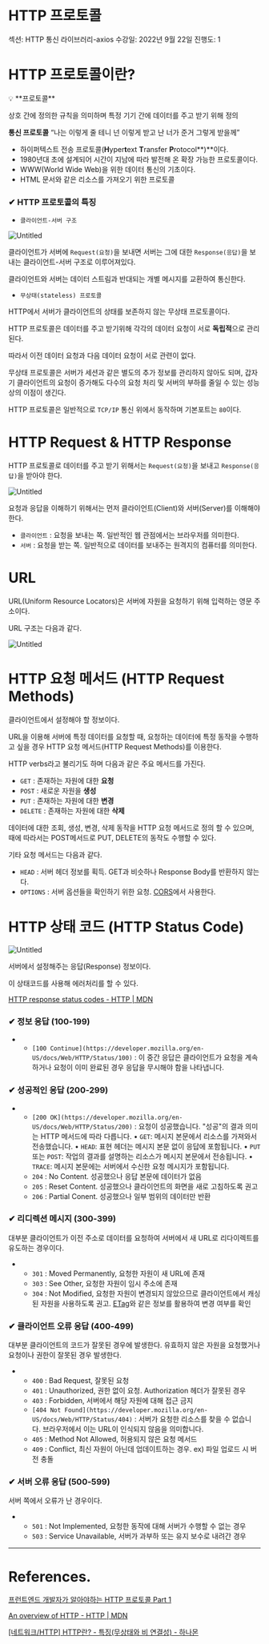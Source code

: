 # HTTP 프로토콜

섹션: HTTP 통신 라이브러리-axios
수강일: 2022년 9월 22일
진행도: 1

# HTTP 프로토콜이란?

<aside>
💡 **프로토콜**

상호 간에 정의한 규칙을 의미하며 특정 기기 간에 데이터를 주고 받기 위해 정의

**통신 프로토콜**
“나는 이렇게 줄 테니 넌 이렇게 받고 난 너가 준거 그렇게 받을께”

</aside>

- 하이퍼텍스트 전송 프로토콜(**H**yper**t**ext **T**ransfer **P**rotocol**)**이다.
- 1980년대 초에 설계되어 시간이 지남에 따라 발전해 온 확장 가능한 프로토콜이다.
- WWW(World Wide Web)을 위한 데이터 통신의 기초이다.
- HTML 문서와 같은 리소스를 가져오기 위한 프로토콜

### ✔ HTTP 프로토콜의 특징

- `클라이언트-서버 구조`

![Untitled](HTTP%20%E1%84%91%E1%85%B3%E1%84%85%E1%85%A9%E1%84%90%E1%85%A9%E1%84%8F%E1%85%A9%E1%86%AF%2042178ea65186457cb6c3df365a467d62/Untitled.png)

클라이언트가 서버에 `Request(요청)`을 보내면 서버는 그에 대한 `Response(응답)`을 보내는 클라이언트-서버 구조로 이루어져있다.

클라이언트와 서버는 데이터 스트림과 반대되는 개별 메시지를 교환하여 통신한다.

- `무상태(stateless) 프로토콜`

HTTP에서 서버가 클라이언트의 상태를 보존하지 않는 무상태 프로토콜이다.

HTTP 프로토콜은 데이터를 주고 받기위해 각각의 데이터 요청이 서로 **독립적**으로 관리된다.

따라서 이전 데이터 요청과 다음 데이터 요청이 서로 관련이 없다.

무상태 프로토콜은 서버가 세션과 같은 별도의 추가 정보를 관리하지 않아도 되며, 갑자기 클라이언트의 요청이 증가해도 다수의 요청 처리 및 서버의 부하를 줄일 수 있는 성능상의 이점이 생긴다.

HTTP 프로토콜은 일반적으로 `TCP/IP` 통신 위에서 동작하며 기본포트는 `80`이다.

# HTTP Request & HTTP Response

HTTP 프로토콜로 데이터를 주고 받기 위해서는 `Request(요청)`을 보내고 `Response(응답)`을 받아야 한다. 

![Untitled](HTTP%20%E1%84%91%E1%85%B3%E1%84%85%E1%85%A9%E1%84%90%E1%85%A9%E1%84%8F%E1%85%A9%E1%86%AF%2042178ea65186457cb6c3df365a467d62/Untitled%201.png)

요청과 응답을 이해하기 위해서는 먼저 클라이언트(Client)와 서버(Server)를 이해해야 한다.

- `클라이언트` : 요청을 보내는 쪽. 일반적인 웹 관점에서는 브라우저를 의미한다.
- `서버` : 요청을 받는 쪽. 일반적으로 데이터를 보내주는 원격지의 컴퓨터를 의미한다.

# URL

URL(Uniform Resource Locators)은 서버에 자원을 요청하기 위해 입력하는 영문 주소이다.

URL 구조는 다음과 같다.

![Untitled](HTTP%20%E1%84%91%E1%85%B3%E1%84%85%E1%85%A9%E1%84%90%E1%85%A9%E1%84%8F%E1%85%A9%E1%86%AF%2042178ea65186457cb6c3df365a467d62/Untitled%202.png)

# HTTP 요청 메서드 (HTTP Request Methods)

클라이언트에서 설정해야 할 정보이다.

URL을 이용해 서버에 특정 데이터를 요청할 때, 요청하는 데이터에 특정 동작을 수행하고 싶을 경우 HTTP 요청 메서드(HTTP Request Methods)를 이용한다.

HTTP verbs라고 불리기도 하며 다음과 같은 주요 메서드를 가진다.

- `GET`  : 존재하는 자원에 대한 **요청**
- `POST` : 새로운 자원을 **생성**
- `PUT` : 존재하는 자원에 대한 **변경**
- `DELETE` : 존재하는 자원에 대한 **삭제**

데이터에 대한 조회, 생성, 변경, 삭제 동작을 HTTP 요청 메서드로 정의 할 수 있으며, 때에 따라서는 POST메서드로 PUT, DELETE의 동작도 수행할 수 있다.

기타 요청 메서드는 다음과 같다.

- `HEAD` :  서버 헤더 정보를 획득. GET과 비슷하나 Response Body를 반환하지 않는다.
- `OPTIONS` : 서버 옵션들을 확인하기 위한 요청. [CORS](https://developer.mozilla.org/en-US/docs/Web/HTTP/CORS)에서 사용한다.

# HTTP 상태 코드 (HTTP Status Code)

![Untitled](HTTP%20%E1%84%91%E1%85%B3%E1%84%85%E1%85%A9%E1%84%90%E1%85%A9%E1%84%8F%E1%85%A9%E1%86%AF%2042178ea65186457cb6c3df365a467d62/Untitled%203.png)

서버에서 설정해주는 응답(Response) 정보이다.

이 상태코드를 사용해 에러처리를 할 수 있다.

[HTTP response status codes - HTTP | MDN](https://developer.mozilla.org/en-US/docs/Web/HTTP/Status)

### ✔ 정보 응답 (100-199)

- 
    - `[100 Continue](https://developer.mozilla.org/en-US/docs/Web/HTTP/Status/100)` : 이 중간 응답은 클라이언트가 요청을 계속하거나 요청이 이미 완료된 경우 응답을 무시해야 함을 나타냅니다.

### ✔ 성공적인 응답 (200-299)

- 
    - `[200 OK](https://developer.mozilla.org/en-US/docs/Web/HTTP/Status/200)` : 요청이 성공했습니다. "성공"의 결과 의미는 HTTP 메서드에 따라 다릅니다.
    • `GET`: 메시지 본문에서 리소스를 가져와서 전송했습니다.
    • `HEAD`: 표현 헤더는 메시지 본문 없이 응답에 포함됩니다.
    • `PUT`또는 `POST`: 작업의 결과를 설명하는 리소스가 메시지 본문에서 전송됩니다.
    • `TRACE`: 메시지 본문에는 서버에서 수신한 요청 메시지가 포함됩니다.
    - `204` : No Content. 성공했으나 응답 본문에 데이터가 없음
    - `205` : Reset Content. 성공했으나 클라이언트의 화면을 새로 고침하도록 권고
    - `206` : Partial Conent. 성공했으나 일부 범위의 데이터만 반환

### ✔ 리디렉션 메시지 (300-399)

대부분 클라이언트가 이전 주소로 데이터를 요청하여 서버에서 새 URL로 리다이렉트를 유도하는 경우이다.

- 
    - `301` : Moved Permanently, 요청한 자원이 새 URL에 존재
    - `303` : See Other, 요청한 자원이 임시 주소에 존재
    - `304` : Not Modified, 요청한 자원이 변경되지 않았으므로 클라이언트에서 캐싱된 자원을 사용하도록 권고. [ETag](https://developer.mozilla.org/en-US/docs/Web/HTTP/Headers/ETag)와 같은 정보를 활용하여 변경 여부를 확인

### ✔ 클라이언트 오류 응답 (400-499)

대부분 클라이언트의 코드가 잘못된 경우에 발생한다. 유효하지 않은 자원을 요청했거나 요청이나 권한이 잘못된 경우 발생한다.

- 
    - `400` : Bad Request, 잘못된 요청
    - `401` : Unauthorized, 권한 없이 요청. Authorization 헤더가 잘못된 경우
    - `403` : Forbidden, 서버에서 해당 자원에 대해 접근 금지
    - `[404 Not Found](https://developer.mozilla.org/en-US/docs/Web/HTTP/Status/404)` : 서버가 요청한 리소스를 찾을 수 없습니다. 브라우저에서 이는 URL이 인식되지 않음을 의미합니다.
    - `405` : Method Not Allowed, 허용되지 않은 요청 메서드
    - `409` : Conflict, 최신 자원이 아닌데 업데이트하는 경우. ex) 파일 업로드 시 버전 충돌

### ✔ 서버 오류 응답 (500-599)

서버 쪽에서 오류가 난 경우이다.

- 
    - `501` : Not Implemented, 요청한 동작에 대해 서버가 수행할 수 없는 경우
    - `503` : Service Unavailable, 서버가 과부하 또는 유지 보수로 내려간 경우

---

# References.

[프런트엔드 개발자가 알아야하는 HTTP 프로토콜 Part 1](https://joshua1988.github.io/web-development/http-part1/)

[An overview of HTTP - HTTP | MDN](https://developer.mozilla.org/en-US/docs/Web/HTTP/Overview)

[[네트워크/HTTP] HTTP란? - 특징(무상태와 비 연결성) - 하나몬](https://hanamon.kr/%EB%84%A4%ED%8A%B8%EC%9B%8C%ED%81%AC-http-http%EB%9E%80-%ED%8A%B9%EC%A7%95-%EB%AC%B4%EC%83%81%ED%83%9C-%EB%B9%84%EC%97%B0%EA%B2%B0%EC%84%B1/)